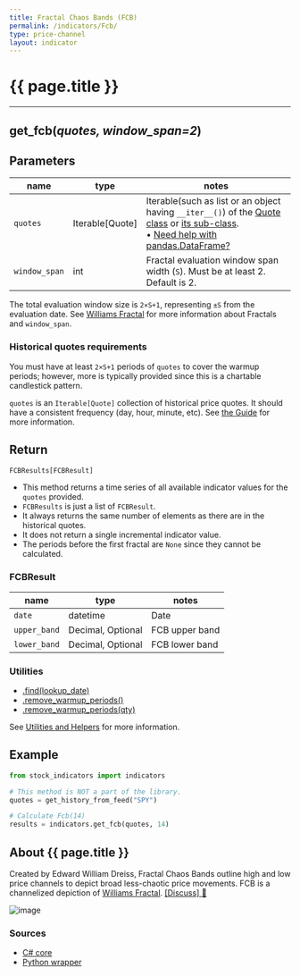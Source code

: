 ```yaml
---
title: Fractal Chaos Bands (FCB)
permalink: /indicators/Fcb/
type: price-channel
layout: indicator
---
```


# {{ page.title }}

<hr>

## **get_fcb**(*quotes, window_span=2*)

## Parameters

| name | type | notes
| -- |-- |--
| `quotes` | Iterable[Quote] | Iterable(such as list or an object having `__iter__()`) of the [Quote class]({{site.baseurl}}/guide/#historical-quotes) or [its sub-class]({{site.baseurl}}/guide/#using-custom-quote-classes). <br><span class='qna-dataframe'> • [Need help with pandas.DataFrame?]({{site.baseurl}}/guide/#using-pandasdataframe)</span>
| `window_span` | int | Fractal evaluation window span width (`S`).  Must be at least 2.  Default is 2.

The total evaluation window size is `2×S+1`, representing `±S` from the evaluation date.  See [Williams Fractal](../Fractal#content) for more information about Fractals and `window_span`.

### Historical quotes requirements

You must have at least `2×S+1` periods of `quotes` to cover the warmup periods; however, more is typically provided since this is a chartable candlestick pattern.

`quotes` is an `Iterable[Quote]` collection of historical price quotes.  It should have a consistent frequency (day, hour, minute, etc).  See [the Guide]({{site.baseurl}}/guide/#historical-quotes) for more information.

## Return

```python
FCBResults[FCBResult]
```

- This method returns a time series of all available indicator values for the `quotes` provided.
- `FCBResults` is just a list of `FCBResult`.
- It always returns the same number of elements as there are in the historical quotes.
- It does not return a single incremental indicator value.
- The periods before the first fractal are `None` since they cannot be calculated.

### FCBResult

| name | type | notes
| -- |-- |--
| `date` | datetime | Date
| `upper_band` | Decimal, Optional | FCB upper band
| `lower_band` | Decimal, Optional | FCB lower band

### Utilities

- [.find(lookup_date)]({{site.baseurl}}/utilities#find-indicator-result-by-date)
- [.remove_warmup_periods()]({{site.baseurl}}/utilities#remove-warmup-periods)
- [.remove_warmup_periods(qty)]({{site.baseurl}}/utilities#remove-warmup-periods)

See [Utilities and Helpers]({{site.baseurl}}/utilities#utilities-for-indicator-results) for more information.

## Example

```python
from stock_indicators import indicators

# This method is NOT a part of the library.
quotes = get_history_from_feed("SPY")

# Calculate Fcb(14)
results = indicators.get_fcb(quotes, 14)
```

## About {{ page.title }}

Created by Edward William Dreiss, Fractal Chaos Bands outline high and low price channels to depict broad less-chaotic price movements.  FCB is a channelized depiction of [Williams Fractal](../Fractal#content).
[[Discuss] :speech_balloon:]({{site.dotnet.repo}}/discussions/347 "Community discussion about this indicator")

![image]({{site.dotnet.charts}}/Fcb.png)

### Sources

- [C# core]({{site.dotnet.src}}/e-k/Fcb/Fcb.Series.cs)
- [Python wrapper]({{site.python.src}}/fcb.py)
